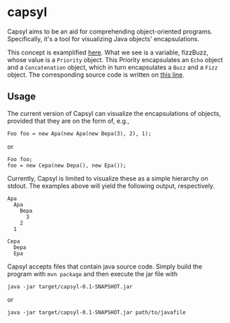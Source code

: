 # capsyl
Capsyl aims to be an aid for comprehending object-oriented programs.
Specifically, it's a tool for visualizing Java objects' encapsulations.

This concept is examplified [here](https://github.com/jesperolsson-se/FizzBuzz-OCP-Challenge/blob/main/src/main/java/org/example/rearrange/positive/fizzBuzz.svg).
What we see is a variable, fizzBuzz, whose value is a `Priority` object. This
Priority encapsulates an `Echo` object and a `Concatenation` object, which
in turn encapsulates a `Buzz` and a `Fizz` object. The corresponding source
code is written on [this line](https://github.com/jesperolsson-se/FizzBuzz-OCP-Challenge/blob/main/src/main/java/org/example/rearrange/positive/App.java#L13).

## Usage

The current version of Capsyl can visualize the encapsulations of objects,
provided that they are on the form of, e.g.,

`Foo foo = new Apa(new Apa(new Bepa(3), 2), 1);`

or 

```
Foo foo;
foo = new Cepa(new Depa(), new Epa());
```

Currently, Capsyl is limited to visualize these as a simple hierarchy on
stdout. The examples above will yield the following output, respectively.

```
Apa
  Apa
    Bepa
      3
    2
  1
```

```
Cepa
  Depa
  Epa
```

Capsyl accepts files that contain java source code. Simply build the
program with `mvn package` and then execute the jar file with

`java -jar target/capsyl-0.1-SNAPSHOT.jar`

or

`java -jar target/capsyl-0.1-SNAPSHOT.jar path/to/javafile`
